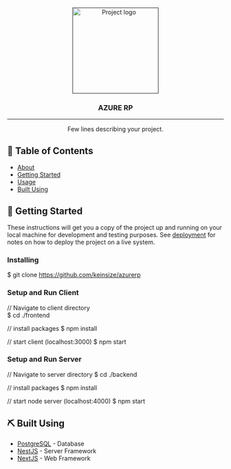 <p align="center">
  <a href="" rel="noopener">
 <img width=200px height=200px src="https://i.imgur.com/xF1grQf.png" alt="Project logo"></a>
</p>

<h3 align="center">AZURE RP</h3>

<div align="center">

</div>

---

<p align="center"> Few lines describing your project.
    <br> 
</p>

## 📝 Table of Contents

- [About](#about)
- [Getting Started](#getting_started)
- [Usage](#usage)
- [Built Using](#built_using)

## 🏁 Getting Started <a name = "getting_started"></a>

These instructions will get you a copy of the project up and running on your local machine for development and testing purposes. See [deployment](#deployment) for notes on how to deploy the project on a live system.

### Installing

$ git clone https://github.com/keinsize/azurerp

### Setup and Run Client

// Navigate to client directory  
$ cd ./frontend

// install packages
$ npm install

// start client (localhost:3000)
$ npm start

### Setup and Run Server

// Navigate to server directory
$ cd ./backend

// install packages
$ npm install

// start node server (localhost:4000)
$ npm start

## ⛏️ Built Using <a name = "built_using"></a>

- [PostgreSQL](https://postgresql.org/) - Database
- [NestJS](https://nestjs.com/) - Server Framework
- [NextJS](https://nextjs.org/) - Web Framework
